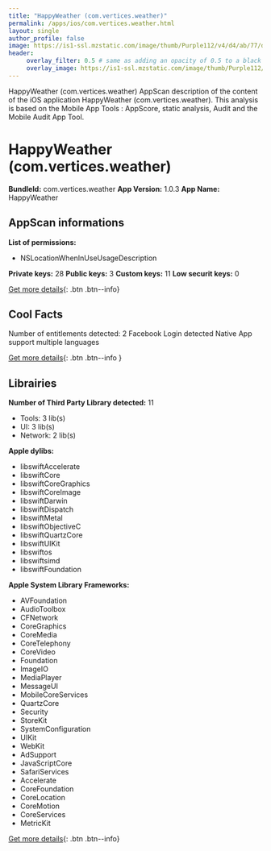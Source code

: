 ```yaml
---
title: "HappyWeather (com.vertices.weather)"
permalink: /apps/ios/com.vertices.weather.html
layout: single
author_profile: false
image: https://is1-ssl.mzstatic.com/image/thumb/Purple112/v4/d4/ab/77/d4ab7715-eeba-21d8-444e-eb81cc7fe655/AppIcon-0-0-1x_U007emarketing-0-0-0-7-0-0-sRGB-0-0-0-GLES2_U002c0-512MB-85-220-0-0.png/512x512bb.jpg
header: 
     overlay_filter: 0.5 # same as adding an opacity of 0.5 to a black background
     overlay_image: https://is1-ssl.mzstatic.com/image/thumb/Purple112/v4/d4/ab/77/d4ab7715-eeba-21d8-444e-eb81cc7fe655/AppIcon-0-0-1x_U007emarketing-0-0-0-7-0-0-sRGB-0-0-0-GLES2_U002c0-512MB-85-220-0-0.png/512x512bb.jpg
---
```

HappyWeather (com.vertices.weather) AppScan description of the content of the iOS application HappyWeather (com.vertices.weather). This analysis is based on the Mobile App Tools : AppScore, static analysis, Audit and the Mobile Audit App Tool.

# HappyWeather (com.vertices.weather)

**BundleId:** com.vertices.weather
**App Version:** 1.0.3
**App Name:** HappyWeather


## AppScan informations 

**List of permissions:** 
- NSLocationWhenInUseUsageDescription
  
  
**Private keys:** 28
**Public keys:** 3
**Custom keys:** 11
**Low securit keys:** 0
  
[Get more details](/pricing.html){: .btn .btn--info}

## Cool Facts

Number of entitlements detected: 2
Facebook Login detected
Native App
support multiple languages
  
[Get more details](/pricing.html){: .btn .btn--info }

## Librairies 
**Number of Third Party Library detected:** 11
- Tools: 3 lib(s)
- UI: 3 lib(s)
- Network: 2 lib(s)


**Apple dylibs:**
- libswiftAccelerate
- libswiftCore
- libswiftCoreGraphics
- libswiftCoreImage
- libswiftDarwin
- libswiftDispatch
- libswiftMetal
- libswiftObjectiveC
- libswiftQuartzCore
- libswiftUIKit
- libswiftos
- libswiftsimd
- libswiftFoundation


**Apple System Library Frameworks:**
- AVFoundation
- AudioToolbox
- CFNetwork
- CoreGraphics
- CoreMedia
- CoreTelephony
- CoreVideo
- Foundation
- ImageIO
- MediaPlayer
- MessageUI
- MobileCoreServices
- QuartzCore
- Security
- StoreKit
- SystemConfiguration
- UIKit
- WebKit
- AdSupport
- JavaScriptCore
- SafariServices
- Accelerate
- CoreFoundation
- CoreLocation
- CoreMotion
- CoreServices
- MetricKit


  
[Get more details](/pricing.html){: .btn .btn--info}

